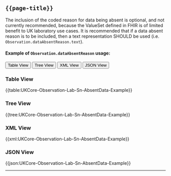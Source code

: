 ## `{{page-title}}`

The inclusion of the coded reason for data being absent is optional, and not currently recommended, because the ValueSet defined in FHIR is of limited benefit to UK laboratory use cases. It is recommended that if a data absent reason is to be included, then a text representation SHOULD be used (i.e. `Observation.dataAbsentReason.text`).

#### Example of `Observation.dataAbsentReason` usage:

<div>
<div class="tab">
 <button class="tablinks active" onclick="openTab(event, 'Table View')">Table View</button>
 <button class="tablinks" onclick="openTab(event, 'Tree View')">Tree View</button>
  <button class="tablinks" onclick="openTab(event, 'XML View')">XML View</button>
  <button class="tablinks" onclick="openTab(event, 'JSON View')">JSON View</button>
</div>

<div id="Table View" class="tabcontent" style="display:block">
  <h3>Table View</h3>
{{table:UKCore-Observation-Lab-Sn-AbsentData-Example}}
</div>

<div id="Tree View" class="tabcontent">
  <h3>Tree View</h3>
{{tree:UKCore-Observation-Lab-Sn-AbsentData-Example}}
</div>

<div id="XML View" class="tabcontent">
  <h3>XML View</h3>
{{xml:UKCore-Observation-Lab-Sn-AbsentData-Example}}
</div>

<div id="JSON View" class="tabcontent">
  <h3>JSON View</h3>
{{json:UKCore-Observation-Lab-Sn-AbsentData-Example}}
</div>
</div>

---